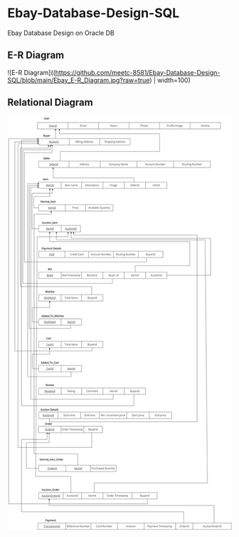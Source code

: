 # Ebay-Database-Design-SQL
Ebay Database Design on Oracle DB

## E-R Diagram 
<!-- ![alt text](https://github.com/meetc-8581/Ebay-Database-Design-SQL/blob/main/Ebay_E-R_Diagram.jpg?raw=true) -->
![E-R Diagram]((https://github.com/meetc-8581/Ebay-Database-Design-SQL/blob/main/Ebay_E-R_Diagram.jpg?raw=true) | width=100)

## Relational Diagram
![Relational Diagram](https://github.com/meetc-8581/Ebay-Database-Design-SQL/blob/main/relational-normalized.jpg?raw=true)
